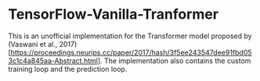 # TensorFlow-Vanilla-Tranformer

This is an unofficial implementation for the Transformer model proposed by (Vaswani et al., 2017)[https://proceedings.neurips.cc/paper/2017/hash/3f5ee243547dee91fbd053c1c4a845aa-Abstract.html]. The implementation also contains the custom training loop and the prediction loop.
